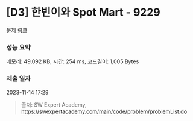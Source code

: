 # [D3] 한빈이와 Spot Mart - 9229 

[문제 링크](https://swexpertacademy.com/main/code/problem/problemDetail.do?contestProbId=AW8Wj7cqbY0DFAXN) 

### 성능 요약

메모리: 49,092 KB, 시간: 254 ms, 코드길이: 1,005 Bytes

### 제출 일자

2023-11-14 17:29



> 출처: SW Expert Academy, https://swexpertacademy.com/main/code/problem/problemList.do